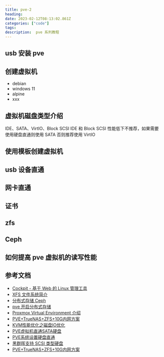 ```yaml
---
title: pve-2
heading:  
date: 2023-02-12T08:13:02.861Z
categories: ["code"]
tags: 
description:  pve 系列教程
---
```


## usb 安装 pve

## 创建虚拟机
- debian
- windows 11
- alpine
- xxx

## 虚拟机磁盘类型介绍
 IDE、SATA、VirtIO、Block SCSI 
IDE 和 Block SCSI  性能低下不推荐，如果需要使用硬盘直通则使用 SATA 否则推荐使用 VirtIO



## 使用模板创建虚拟机


## usb 设备直通

## 网卡直通

## 证书


## zfs 

## Ceph

## 如何提高 pve 虚拟机的读写性能


## 参考文档
- [Cockpit - 基于 Web 的 Linux 管理工具](https://www.hangge.com/blog/cache/detail_3024.html)
- [XFS 文件系统简介](https://www.cnblogs.com/orange-CC/p/12711078.html)
- [分布式存储 Ceph](https://www.infoq.cn/article/brjtisyrudhgec4odexh)
- [ pve 开启分布式存储](https://www.cnblogs.com/varden/p/15209401.html)
- [Proxmox Virtual Environment 介绍 ](https://www.cnblogs.com/varden/p/15193466.html)
- [PVE+TrueNAS+ZFS+10G内网方案](https://foxi.buduanwang.vip/virtualization/pve/1183.html/)
- [KVM性能优化之磁盘IO优化](https://www.cnblogs.com/tcicy/p/10193613.html)
- [PVE虚拟机直通SATA硬盘](https://v2rayssr.com/pve-nas.html)
- [PVE系统设置硬盘直通](https://foxi.buduanwang.vip/virtualization/1754.html/)
- [黑群晖支持 SCSI 类型硬盘](https://www.jianshu.com/p/e358dfd654e9)
- [PVE+TrueNAS+ZFS+10G内网方案](https://foxi.buduanwang.vip/virtualization/pve/1183.html/)
